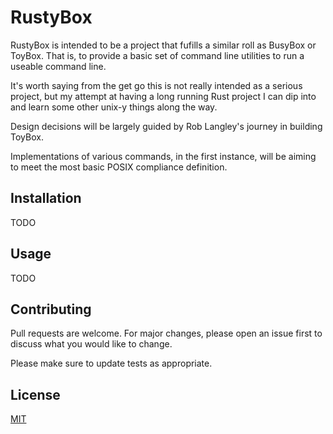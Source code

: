 # RustyBox

RustyBox is intended to be a project that fufills a similar  roll as BusyBox or 
ToyBox. That is, to provide a basic set of command line utilities to run a 
useable command line. 

It's worth saying from the get go this is not really intended as a serious 
project, but my attempt at having a long running Rust project I can dip into
 and learn some other unix-y things along the way. 

Design decisions will be largely guided by Rob Langley's journey in building
ToyBox.

Implementations of various commands, in the first instance, will be aiming to
meet the most basic POSIX compliance definition.

## Installation

TODO

## Usage

TODO

## Contributing
Pull requests are welcome. For major changes, please open an issue first to discuss what you would like to change.

Please make sure to update tests as appropriate.

## License
[MIT](https://choosealicense.com/licenses/mit/)